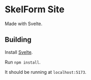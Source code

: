 # SkelForm Site

Made with Svelte.

## Building

Install [Svelte](svelte.dev).

Run `npm install`.

It should be running at `localhost:5173`.

